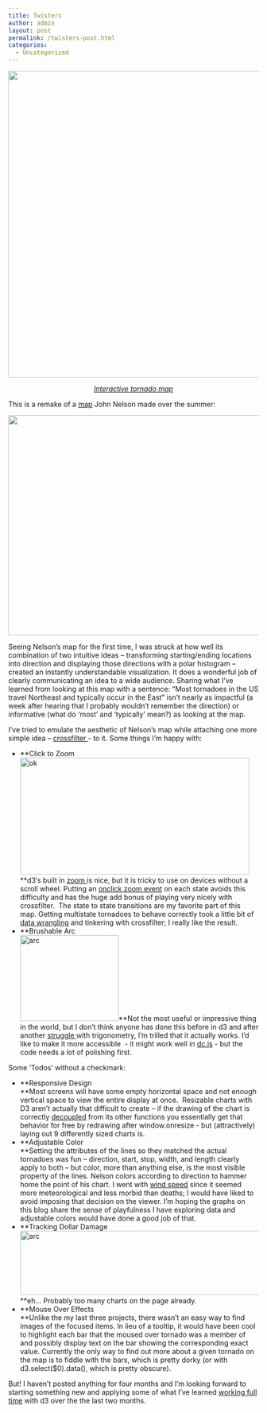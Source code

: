 ```yaml
---
title: Twisters
author: admin
layout: post
permalink: /twisters-post.html
categories:
  - Uncategorized
---
```

<p style="text-align: center;">
  <a href="http://roadtolarissa.com/twisters/"><img class=" wp-image-287 aligncenter" title="Tornado Map" alt="" src="http://www.roadtolarissa.com/wp-content/uploads/2013/10/nados-1024x988.png" width="640" height="617" /></a>
  <p  style="text-align: center;">
    <em><a href="http://roadtolarissa.com/twisters/">Interactive tornado map</a></em>
  </p>
</p>

<p style="text-align: left;">
  This is a remake of a <a href="http://uxblog.idvsolutions.com/2013/06/tornado-travel-map.html">map</a> John Nelson made over the summer:
</p>

<p style="text-align: center;">
  <a href="http://uxblog.idvsolutions.com/2013/06/tornado-travel-map.html"><img class="aligncenter" title="Another Tornado Map" alt="" src="http://farm8.staticflickr.com/7373/9027126483_1f55a634ab_z.jpg" width="640" height="443" /></a>
</p>

<p style="text-align: left;">
  Seeing Nelson&#8217;s map for the first time, I was struck at how well its combination of two intuitive ideas &#8211; transforming starting/ending locations into direction and displaying those directions with a polar histogram &#8211; created an instantly understandable visualization. It does a wonderful job of clearly communicating an idea to a wide audience. Sharing what I&#8217;ve learned from looking at this map with a sentence: &#8220;Most tornadoes in the US travel Northeast and typically occur in the East&#8221; isn&#8217;t nearly as impactful (a week after hearing that I probably wouldn&#8217;t remember the direction) or informative (what do &#8216;most&#8217; and &#8216;typically&#8217; mean?) as looking at the map.
</p>

<p style="text-align: left;">
  I&#8217;ve tried to emulate the aesthetic of Nelson&#8217;s map while attaching one more simple idea &#8211; <a href="http://square.github.io/crossfilter/">crossfilter </a>- to it. Some things I&#8217;m happy with:
</p>

*   **Click to Zoom  
    [<img class=" wp-image-288 aligncenter" alt="ok" src="http://www.roadtolarissa.com/wp-content/uploads/2013/10/ok.png" width="461" height="235" />][1]**d3&#8242;s built in [zoom ][2]is nice, but it is tricky to use on devices without a scroll wheel. Putting an [onclick zoom event][3] on each state avoids this difficulty and has the huge add bonus of playing very nicely with crossfilter.  The state to state transitions are my favorite part of this map. Getting multistate tornadoes to behave correctly took a little bit of [data wrangling][4] and tinkering with crossfilter; I really like the result.
*   **Brushable Arc  
    [<img class="size-full wp-image-289 aligncenter" alt="arc" src="http://www.roadtolarissa.com/wp-content/uploads/2013/10/arc.png" width="198" height="173" />][5]**Not the most useful or impressive thing in the world, but I don&#8217;t think anyone has done this before in d3 and after another [struggle ][6]with trigonometry, I&#8217;m trilled that it actually works. I&#8217;d like to make it more accessible  - it might work well in [dc.js][7] - but the code needs a lot of polishing first.

Some &#8216;Todos&#8217; without a checkmark:

*   **Responsive Design  
    **Most screens will have some empty horizontal space and not enough vertical space to view the entire display at once.  Resizable charts with D3 aren&#8217;t actually that difficult to create &#8211; if the drawing of the chart is correctly [decoupled][8] from its other functions you essentially get that behavior for free by redrawing after window.onresize - but (attractively) laying out 9 differently sized charts is.
*   **Adjustable Color  
    **Setting the attributes of the lines so they matched the actual tornadoes was fun &#8211; direction, start, stop, width, and length clearly apply to both &#8211; but color, more than anything else, is the most visible property of the lines. Nelson colors according to direction to hammer home the point of his chart. I went with [wind speed][9] since it seemed more meteorological and less morbid than deaths; I would have liked to avoid imposing that decision on the viewer. I&#8217;m hoping the graphs on this blog share the sense of playfulness I have exploring data and adjustable colors would have done a good job of that.
*   **Tracking Dollar Damage[<img class="size-full wp-image-291 aligncenter" alt="arc" src="http://www.roadtolarissa.com/wp-content/uploads/2013/10/arc1.png" width="598" height="129" />  
    ][10]**eh&#8230; Probably too many charts on the page already.
*   **Mouse Over Effects  
    **Unlike the my last three projects, there wasn&#8217;t an easy way to find images of the focused items. In lieu of a tooltip, it would have been cool to highlight each bar that the moused over tornado was a member of and possibly display text on the bar showing the corresponding exact value. Currently the only way to find out more about a given tornado on the map is to fiddle with the bars, which is pretty dorky (or with d3.select($0).data(), which is pretty obscure).

But! I haven&#8217;t posted anything for four months and I&#8217;m looking forward to starting something new and applying some of what I&#8217;ve learned [working full time][11] with d3 over the the last two months.

 [1]: http://www.roadtolarissa.com/wp-content/uploads/2013/10/ok.png
 [2]: https://github.com/mbostock/d3/wiki/Zoom-Behavior
 [3]: http://bl.ocks.org/mbostock/4699541
 [4]: https://github.com/1wheel/tornado-tuners/blob/master/matchStates.py
 [5]: http://www.roadtolarissa.com/wp-content/uploads/2013/10/arc.png
 [6]: http://www.roadtolarissa.com/zoomable-sierpinski-triangle-with-d3-js/
 [7]: http://nickqizhu.github.io/dc.js/
 [8]: http://bost.ocks.org/mike/chart/
 [9]: http://en.wikipedia.org/wiki/Fujita_scale
 [10]: http://www.roadtolarissa.com/wp-content/uploads/2013/10/arc1.png
 [11]: https://www.quovo.com/us/no/index.php
